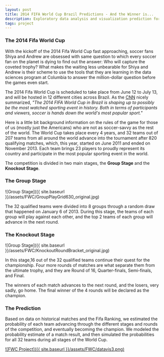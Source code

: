 ```yaml
---
layout: post
title: 2014 FIFA World Cup Brazil Predictions - And the Winner is...
description: Exploratory data analysis and visualization prediction for the 2014 Fifa World Cup Brazil
tags: project
---
```


### The 2014 Fifa World Cup

With the kickoff of the 2014 Fifa World Cup fast approaching, soccer fans Shiya and Andrew are obsessed with same question to which every soccer fan on the planet is dying to find out the answer: Who will capture the coveted trophy? What makes the waiting less unbearable for Shiya and Andrew is their scheme to use the tools that they are learning in the data sciences program at Columbia to answer the million-dollar question before the games even start.

The 2014 Fifa World Cup is scheduled to take place from June 12 to July 13, and will be hosted in 12 different cities across Brazil. As the [CNN](http://ireport.cnn.com/docs/DOC-1075786) nicely summarized, _"The 2014 FIFA World Cup in Brazil is shaping up to possibly be the most watched sporting event in history. Both in terms of participants and viewers, soccer is hands down the world's most popular sport."_

Here is a little bit background information on the rules of the game for those of us (mostly just the Americans) who are not as soccer-savvy as the rest of the world. The World Cup takes place every 4 years, and 32 teams out of 207 teams from all around the world advance into the tournament after 820 qualifying matches, which, this year, started on June 2011 and ended on November 2013. Each team brings 23 players to proudly represent its country and participate in the most popular sporting event in the world.

The competition is divided in two main stages, the **Group Stage** and the **Knockout Stage**.


### The Group Stage

![Group Stage]({{ site.baseurl }}/assets/FWC/GroupPlayGrid630_original.jpg)

The 32 qualified teams were divided into 8 groups through a random draw that happened on January 6 of 2013. During this stage, the teams of each group will play against each other, and the top 2 teams of each group will advance in the next round.


### The Knockout Stage

![Group Stage]({{ site.baseurl }}/assets/FWC/KnockoutRoundBracket_original.jpg)

In this stage,16 out of the 32 qualified teams continue their quest for the championship. Four more rounds of matches are what separate them from the ultimate trophy, and they are Round of 16, Quarter-finals, Semi-finals, and Final. 

The winners of each match advances to the next round, and the losers, very sadly, go home. The final winner of the 4 rounds will be declared as the champion.


### The Prediction

Based on data on historical matches and the Fifa Ranking, we estimated the probability of each team advancing through the different stages and rounds of the competition, and eventually becoming the champion. We modeled the probability estimate of a match result, and then simulated the probabilities for all 32 teams during all stages of the World Cup.

[![FWC Project]({{ site.baseurl }}/assets/FWC/datavis3.png)](http://andrewyuan.github.io/EDAV-project.html)


